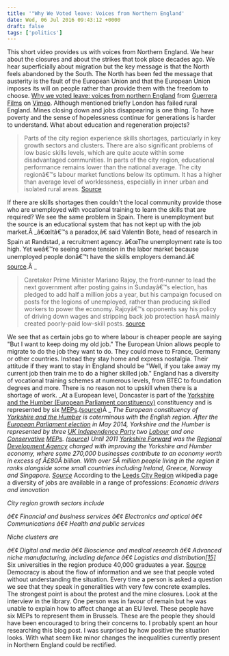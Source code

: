 ```yaml
---
title: '"Why We Voted leave: Voices from Northern England'
date: Wed, 06 Jul 2016 09:43:12 +0000
draft: false
tags: ['politics']
---
```


This short video provides us with voices from Northern England. We hear about the closures and about the strikes that took place decades ago. We hear superficially about migration but the key message is that the North feels abandoned by the South. The North has been fed the message that austerity is the fault of the European Union and that the European Union imposes its will on people rather than provide them with the freedom to choose. [Why we voted leave: voices from northern England](https://vimeo.com/172932182) from [Guerrera Films](https://vimeo.com/user6346317) on [Vimeo](https://vimeo.com). Although mentioned briefly London has failed rural England. Mines closing down and jobs disappearing is one thing. To have poverty and the sense of hopelessness continue for generations is harder to understand. What about education and regeneration projects?

> Parts of the city region experience skills shortages, particularly in key growth sectors and clusters. There are also significant problems of low basic skills levels, which are quite acute within some disadvantaged communities. In parts of the city region, educational performance remains lower than the national average. The city regionâ€™s labour market functions below its optimum. It has a higher than average level of worklessness, especially in inner urban and isolated rural areas. [Source](https://en.wikipedia.org/wiki/Leeds_City_Region)

If there are skills shortages then couldn't the local community provide those who are unemployed with vocational training to learn the skills that are required? We see the same problem in Spain. There is unemployment but the source is an educational system that has not kept up with the job market.Â _â€œItâ€™s a paradox,â€ said Valentin Bote, head of research in Spain at Randstad, a recruitment agency. â€œThe unemployment rate is too high. Yet weâ€™re seeing some tension in the labor market because unemployed people donâ€™t have the skills employers demand.â€ [source](http://www.bloomberg.com/news/articles/2016-07-01/spain-is-running-out-of-workers-with-almost-5-million-unemployed).Â _  

> Caretaker Prime Minister Mariano Rajoy, the front-runner to lead the next government after posting gains in Sundayâ€™s election, has pledged to add half a million jobs a year, but his campaign focused on posts for the legions of unemployed, rather than producing skilled workers to power the economy. Rajoyâ€™s opponents say his policy of driving down wages and stripping back job protection hasÂ mainly created poorly-paid low-skill posts. [source](http://www.bloomberg.com/news/articles/2016-07-01/spain-is-running-out-of-workers-with-almost-5-million-unemployed)

We see that as certain jobs go to where labour is cheaper people are saying "But I want to keep doing my old job." The European Union allows people to migrate to do the job they want to do. They could move to France, Germany or other countries. Instead they stay home and express nostalgia. Their attitude if they want to stay in England should be "Well, if you take away my current job then train me to do a higher skilled job." England has a diversity of vocational training schemes at numerous levels, from BTEC to foundation degrees and more. There is no reason not to upskill when there is a shortage of work. _At a European level, Doncaster is part of the [Yorkshire and the Humber (European Parliament constituency)](https://en.wikipedia.org/wiki/Yorkshire_and_the_Humber "Yorkshire and the Humber") constituency and is represented by six [MEPs](https://en.wikipedia.org/wiki/Member_of_the_European_Parliament "Member of the European Parliament").([source](https://en.wikipedia.org/wiki/Doncaster))Â _ _The European constituency of [Yorkshire and the Humber](https://en.wikipedia.org/wiki/Yorkshire_and_the_Humber_(European_Parliament_constituency) "Yorkshire and the Humber (European Parliament constituency)") is coterminous with the English region. After the [European Parliament election](https://en.wikipedia.org/wiki/European_Parliament_election,_2014 "European Parliament election, 2014") in May 2014, Yorkshire and the Humber is represented by three [UK Independence Party](https://en.wikipedia.org/wiki/UK_Independence_Party "UK Independence Party") two [Labour](https://en.wikipedia.org/wiki/Labour_Party_(UK) "Labour Party (UK)") and one [Conservative](https://en.wikipedia.org/wiki/Conservative_Party_(UK) "Conservative Party (UK)") [MEPs](https://en.wikipedia.org/wiki/Member_of_the_European_Parliament "Member of the European Parliament"). ([source](https://en.wikipedia.org/wiki/Yorkshire_and_the_Humber))_ _Until 2011 [Yorkshire Forward](https://en.wikipedia.org/wiki/Yorkshire_Forward "Yorkshire Forward") was the [Regional Development Agency](https://en.wikipedia.org/wiki/Regional_Development_Agency "Regional Development Agency") charged with improving the Yorkshire and Humber economy, where some 270,000 businesses contribute to an economy worth in excess of Â£80Â billion. With over 5Â million people living in the region it ranks alongside some small countries including Ireland, Greece, Norway and Singapore. [Source](https://en.wikipedia.org/wiki/Yorkshire_and_the_Humber)_ According to the [Leeds City Region](https://en.wikipedia.org/wiki/Leeds_City_Region) wikipedia page a diversity of jobs are available in a range of professions: _Economic drivers and innovation_

_City region growth sectors include_

_â€¢ Financial and business services_ _â€¢ Electronics and optical_ _â€¢ Communications_ _â€¢ Health and public services_

_Niche clusters are_

_â€¢ Digital and media_ _â€¢ Bioscience and medical research_ _â€¢ Advanced niche manufacturing, including defence_ _â€¢ Logistics and distribution[\[15\]](https://en.wikipedia.org/wiki/Leeds_City_Region#cite_note-Devprog-15)_ Six universities in the region produce 40,000 graduates a year. [Source](https://en.wikipedia.org/wiki/Leeds_City_Region) Democracy is about the flow of information and we see that people voted without understanding the situation. Every time a person is asked a question we see that they speak in generalities with very few concrete examples. The strongest point is about the protest and the mine closures. Look at the interview in the library. One person was in favour of remain but he was unable to explain how to affect change at an EU level. These people have six MEPs to represent them in Brussels. These are the people they should have been encouraged to bring their concerns to. I probably spent an hour researching this blog post. I was surprised by how positive the situation looks. With what seem like minor changes the inequalities currently present in Northern England could be rectified.